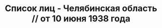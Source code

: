 ---
title: Список лиц - Челябинская область // от 10 июня 1938 года
description: РГАСПИ, ф.17, т.9, оп.171, дело 417, лист 7
images:
- /disk/pictures/v09/17-171-417-007.jpg
- /disk/pictures/v09/17-171-417-008.jpg
- /disk/pictures/v09/17-171-417-009.jpg
- /disk/pictures/v09/17-171-417-010.jpg
- /disk/pictures/v09/17-171-417-011.jpg
- /disk/pictures/v09/17-171-417-012.jpg
---